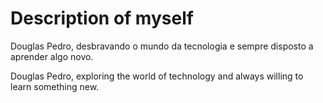 # Description of myself
Douglas Pedro, desbravando o mundo da tecnologia e sempre disposto a aprender algo novo.

Douglas Pedro, exploring the world of technology and always willing to learn something new.
